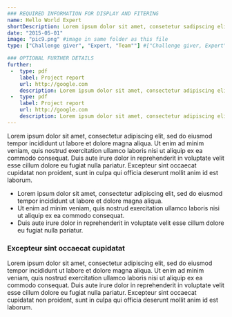 ```yaml
---
### REQUIRED INFORMATION FOR DISPLAY AND FITERING
name: Hello World Expert
shortDescription: Lorem ipsum dolor sit amet, consetetur sadipscing elitr, sed diam nonumy eirmod tempor
date: "2015-05-01"
image: "pic9.png" #image in same folder as this file
type: ["Challenge giver", "Expert, "Team""] #["Challenge giver, Expert"]

### OPTIONAL FURTHER DETAILS
further:
 -  type: pdf
    label: Project report
    url: http://google.com
    description: Lorem ipsum dolor sit amet, consectetur adipiscing elit
 -  type: pdf
    label: Project report
    url: http://google.com
    description: Lorem ipsum dolor sit amet, consectetur adipiscing elit
---
```


Lorem ipsum dolor sit amet, consectetur adipiscing elit, sed do eiusmod tempor incididunt ut labore et dolore magna aliqua. Ut enim ad minim veniam, quis nostrud exercitation ullamco laboris nisi ut aliquip ex ea commodo consequat. Duis aute irure dolor in reprehenderit in voluptate velit esse cillum dolore eu fugiat nulla pariatur. Excepteur sint occaecat cupidatat non proident, sunt in culpa qui officia deserunt mollit anim id est laborum.

- Lorem ipsum dolor sit amet, consectetur adipiscing elit, sed do eiusmod tempor incididunt ut labore et dolore magna aliqua. 
- Ut enim ad minim veniam, quis nostrud exercitation ullamco laboris nisi ut aliquip ex ea commodo consequat. 
- Duis aute irure dolor in reprehenderit in voluptate velit esse cillum dolore eu fugiat nulla pariatur. 

### Excepteur sint occaecat cupidatat 

Lorem ipsum dolor sit amet, consectetur adipiscing elit, sed do eiusmod tempor incididunt ut labore et dolore magna aliqua. Ut enim ad minim veniam, quis nostrud exercitation ullamco laboris nisi ut aliquip ex ea commodo consequat. Duis aute irure dolor in reprehenderit in voluptate velit esse cillum dolore eu fugiat nulla pariatur. Excepteur sint occaecat cupidatat non proident, sunt in culpa qui officia deserunt mollit anim id est laborum.